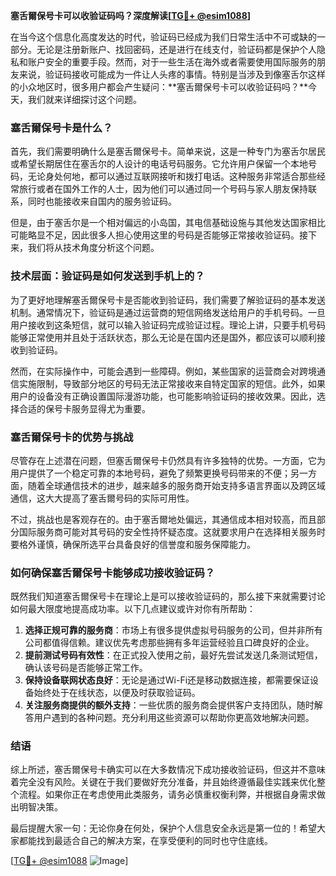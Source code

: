 **塞舌爾保号卡可以收验证码吗？深度解读[[TG💪+ @esim1088](https://t.me/s/esim1088)]**

在当今这个信息化高度发达的时代，验证码已经成为我们日常生活中不可或缺的一部分。无论是注册新账户、找回密码，还是进行在线支付，验证码都是保护个人隐私和账户安全的重要手段。然而，对于一些生活在海外或者需要使用国际服务的朋友来说，验证码接收可能成为一件让人头疼的事情。特别是当涉及到像塞舌尔这样的小众地区时，很多用户都会产生疑问：**塞舌爾保号卡可以收验证码吗？**今天，我们就来详细探讨这个问题。

### 塞舌爾保号卡是什么？

首先，我们需要明确什么是塞舌爾保号卡。简单来说，这是一种专门为塞舌尔居民或希望长期居住在塞舌尔的人设计的电话号码服务。它允许用户保留一个本地号码，无论身处何地，都可以通过互联网接听和拨打电话。这种服务非常适合那些经常旅行或者在国外工作的人士，因为他们可以通过同一个号码与家人朋友保持联系，同时也能接收来自国内的服务验证码。

但是，由于塞舌尔是一个相对偏远的小岛国，其电信基础设施与其他发达国家相比可能略显不足，因此很多人担心使用这里的号码是否能够正常接收验证码。接下来，我们将从技术角度分析这个问题。

### 技术层面：验证码是如何发送到手机上的？

为了更好地理解塞舌爾保号卡是否能收到验证码，我们需要了解验证码的基本发送机制。通常情况下，验证码是通过运营商的短信网络发送给用户的手机号码。一旦用户接收到这条短信，就可以输入验证码完成验证过程。理论上讲，只要手机号码能够正常使用并且处于活跃状态，那么无论是在国内还是国外，都应该可以顺利接收到验证码。

然而，在实际操作中，可能会遇到一些障碍。例如，某些国家的运营商会对跨境通信实施限制，导致部分地区的号码无法正常接收来自特定国家的短信。此外，如果用户的设备没有正确设置国际漫游功能，也可能影响验证码的接收效果。因此，选择合适的保号卡服务显得尤为重要。

### 塞舌爾保号卡的优势与挑战

尽管存在上述潜在问题，但塞舌爾保号卡仍然具有许多独特的优势。一方面，它为用户提供了一个稳定可靠的本地号码，避免了频繁更换号码带来的不便；另一方面，随着全球通信技术的进步，越来越多的服务商开始支持多语言界面以及跨区域通信，这大大提高了塞舌爾号码的实际可用性。

不过，挑战也是客观存在的。由于塞舌爾地处偏远，其通信成本相对较高，而且部分国际服务商可能对其号码的安全性持怀疑态度。这就要求用户在选择相关服务时要格外谨慎，确保所选平台具备良好的信誉度和服务保障能力。

### 如何确保塞舌爾保号卡能够成功接收验证码？

既然我们知道塞舌爾保号卡在理论上是可以接收验证码的，那么接下来就需要讨论如何最大限度地提高成功率。以下几点建议或许对你有所帮助：

1. **选择正规可靠的服务商**：市场上有很多提供虚拟号码服务的公司，但并非所有公司都值得信赖。建议优先考虑那些拥有多年运营经验且口碑良好的企业。
2. **提前测试号码有效性**：在正式投入使用之前，最好先尝试发送几条测试短信，确认该号码是否能够正常工作。
3. **保持设备联网状态良好**：无论是通过Wi-Fi还是移动数据连接，都需要保证设备始终处于在线状态，以便及时获取验证码。
4. **关注服务商提供的额外支持**：一些优质的服务商会提供客户支持团队，随时解答用户遇到的各种问题。充分利用这些资源可以帮助你更高效地解决问题。

### 结语

综上所述，塞舌爾保号卡确实可以在大多数情况下成功接收验证码，但这并不意味着完全没有风险。关键在于我们要做好充分准备，并且始终遵循最佳实践来优化整个流程。如果你正在考虑使用此类服务，请务必慎重权衡利弊，并根据自身需求做出明智决策。

最后提醒大家一句：无论你身在何处，保护个人信息安全永远是第一位的！希望大家都能找到最适合自己的解决方案，在享受便利的同时也守住底线。

[[TG💪+ @esim1088](https://t.me/s/esim1088) ![Image](https://i.postimg.cc/4NQfJmqS/Snipaste-2025-05-13-00-14-12.png)]